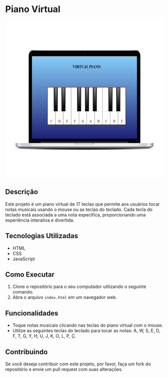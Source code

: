 # Piano Virtual

<img src="assets/img/piano.png" alt="Piano" style="width: 600px; height: 500px;">

## Descrição

Este projeto é um piano virtual de 17 teclas que permite aos usuários tocar notas musicais usando o mouse ou as teclas do teclado. Cada tecla do teclado está associada a uma nota específica, proporcionando uma experiência interativa e divertida.

## Tecnologias Utilizadas

- HTML
- CSS
- JavaScript

## Como Executar

1. Clone o repositório para o seu computador utilizando o seguinte comando.
2. Abra o arquivo `index.html` em um navegador web.

## Funcionalidades

- Toque notas musicais clicando nas teclas do piano virtual com o mouse.
- Utilize as seguintes teclas do teclado para tocar as notas: A, W, S, E, D, F, T, G, Y, H, U, J, K, O, L, P, Ç.

## Contribuindo

Se você deseja contribuir com este projeto, por favor, faça um fork do repositório e envie um pull request com suas alterações.

